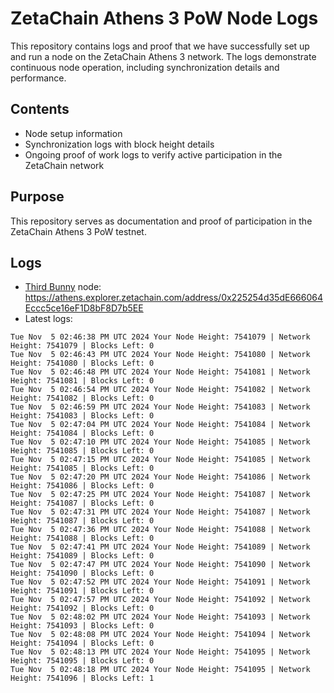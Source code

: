 # ZetaChain Athens 3 PoW Node Logs
This repository contains logs and proof that we have successfully set up and run a node on the ZetaChain Athens 3 network. The logs demonstrate continuous node operation, including synchronization details and performance.

## Contents
- Node setup information
- Synchronization logs with block height details
- Ongoing proof of work logs to verify active participation in the ZetaChain network

## Purpose
This repository serves as documentation and proof of participation in the ZetaChain Athens 3 PoW testnet.

## Logs

- [Third Bunny](https://thirdbunny.xyz/) node: https://athens.explorer.zetachain.com/address/0x225254d35dE666064Eccc5ce16eF1D8bF8D7b5EE
- Latest logs:
```
Tue Nov  5 02:46:38 PM UTC 2024 Your Node Height: 7541079 | Network Height: 7541079 | Blocks Left: 0
Tue Nov  5 02:46:43 PM UTC 2024 Your Node Height: 7541080 | Network Height: 7541080 | Blocks Left: 0
Tue Nov  5 02:46:48 PM UTC 2024 Your Node Height: 7541081 | Network Height: 7541081 | Blocks Left: 0
Tue Nov  5 02:46:54 PM UTC 2024 Your Node Height: 7541082 | Network Height: 7541082 | Blocks Left: 0
Tue Nov  5 02:46:59 PM UTC 2024 Your Node Height: 7541083 | Network Height: 7541083 | Blocks Left: 0
Tue Nov  5 02:47:04 PM UTC 2024 Your Node Height: 7541084 | Network Height: 7541084 | Blocks Left: 0
Tue Nov  5 02:47:10 PM UTC 2024 Your Node Height: 7541085 | Network Height: 7541085 | Blocks Left: 0
Tue Nov  5 02:47:15 PM UTC 2024 Your Node Height: 7541085 | Network Height: 7541085 | Blocks Left: 0
Tue Nov  5 02:47:20 PM UTC 2024 Your Node Height: 7541086 | Network Height: 7541086 | Blocks Left: 0
Tue Nov  5 02:47:25 PM UTC 2024 Your Node Height: 7541087 | Network Height: 7541087 | Blocks Left: 0
Tue Nov  5 02:47:31 PM UTC 2024 Your Node Height: 7541087 | Network Height: 7541087 | Blocks Left: 0
Tue Nov  5 02:47:36 PM UTC 2024 Your Node Height: 7541088 | Network Height: 7541088 | Blocks Left: 0
Tue Nov  5 02:47:41 PM UTC 2024 Your Node Height: 7541089 | Network Height: 7541089 | Blocks Left: 0
Tue Nov  5 02:47:47 PM UTC 2024 Your Node Height: 7541090 | Network Height: 7541090 | Blocks Left: 0
Tue Nov  5 02:47:52 PM UTC 2024 Your Node Height: 7541091 | Network Height: 7541091 | Blocks Left: 0
Tue Nov  5 02:47:57 PM UTC 2024 Your Node Height: 7541092 | Network Height: 7541092 | Blocks Left: 0
Tue Nov  5 02:48:02 PM UTC 2024 Your Node Height: 7541093 | Network Height: 7541093 | Blocks Left: 0
Tue Nov  5 02:48:08 PM UTC 2024 Your Node Height: 7541094 | Network Height: 7541094 | Blocks Left: 0
Tue Nov  5 02:48:13 PM UTC 2024 Your Node Height: 7541095 | Network Height: 7541095 | Blocks Left: 0
Tue Nov  5 02:48:18 PM UTC 2024 Your Node Height: 7541095 | Network Height: 7541096 | Blocks Left: 1
```
